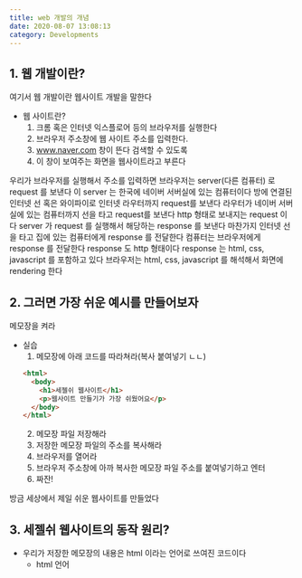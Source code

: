 ```yaml
---
title: web 개발의 개념
date: 2020-08-07 13:08:13
category: Developments
---
```


## 1. 웹 개발이란?

여기서 웹 개발이란 웹사이트 개발을 말한다

- 웹 사이트란?
  1. 크롬 혹은 인터넷 익스플로어 등의 브라우저를 실행한다
  2. 브라우저 주소창에 웹 사이트 주소를 입력한다.
  3. www.naver.com 창이 뜬다 검색할 수 있도록
  4. 이 창이 보여주는 화면을 웹사이트라고 부른다

우리가 브라우저를 실행해서 주소를 입력하면
브라우저는 server(다른 컴퓨터) 로 request 를 보낸다
이 server 는 한국에 네이버 서버실에 있는 컴퓨터이다
방에 연결된 인터넷 선 혹은 와이파이로 인터넷 라우터까지 request를 보낸다
라우터가 네이버 서버실에 있는 컴퓨터까지 선을 타고 request를 보낸다
http 형태로 보내지는 request 이다
server 가 request 를 실행해서 해당하는 response 를 보낸다
마찬가지 인터넷 선을 타고 집에 있는 컴퓨터에게 response 를 전달한다
컴퓨터는 브라우저에게 response 를 전달한다
response 도 http 형태이다
response 는 html, css, javascript 를 포함하고 있다
브라우저는 html, css, javascript 를 해석해서 화면에 rendering 한다

## 2. 그러면 가장 쉬운 예시를 만들어보자

메모장을 켜라

- 실습
  1. 메모장에 아래 코드를 따라쳐라(복사 붙여넣기 ㄴㄴ)
  ```html
  <html>
    <body>
      <h1>세젤쉬 웹사이트</h1>
      <p>웹사이트 만들기가 가장 쉬웠어요</p>
    </body>
  </html>
  ```
  2. 메모장 파일 저장해라
  3. 저장한 메모장 파일의 주소를 복사해라
  4. 브라우저를 열어라
  5. 브라우저 주소창에 아까 복사한 메모장 파일 주소를 붙여넣기하고 엔터
  6. 짜잔!

방금 세상에서 제일 쉬운 웹사이트를 만들었다

## 3. 세젤쉬 웹사이트의 동작 원리?

- 우리가 저장한 메모장의 내용은 html 이라는 언어로 쓰여진 코드이다
  - html 언어
